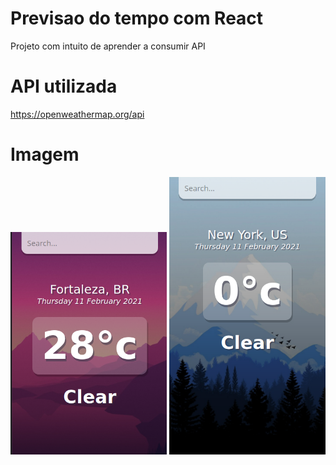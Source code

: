 # Previsao do tempo com React

Projeto com intuito de aprender a consumir API

# API utilizada

https://openweathermap.org/api

# Imagem

<img src="./img-1.png" width="250"/> <img src="./img-2.png" width="250"/>

